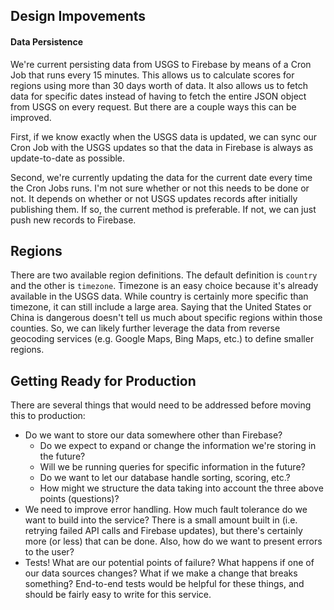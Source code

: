 ## Design Impovements

#### Data Persistence

We're current persisting data from USGS to Firebase by means of a Cron Job that runs every 15 minutes. This allows us to calculate scores for regions using more than 30 days worth of data.  It also allows us to fetch data for specific dates instead of having to fetch the entire JSON object from USGS on every request.  But there are a couple ways this can be improved.

First, if we know exactly when the USGS data is updated, we can sync our Cron Job with the USGS updates so that the data in Firebase is always as update-to-date as possible.

Second, we're currently updating the data for the current date every time the Cron Jobs runs. I'm not sure whether or not this needs to be done or not.  It depends on whether or not USGS updates records after initially publishing them. If so, the current method is preferable.  If not, we can just push new records to Firebase.

## Regions

There are two available region definitions.  The default definition is `country` and the other is `timezone`.  Timezone is an easy choice because it's already available in the USGS data.  While country is certainly more specific than timezone, it can still include a large area.  Saying that the United States or China is dangerous doesn't tell us much about specific regions within those counties.  So, we can likely further leverage the data from reverse geocoding services (e.g. Google Maps, Bing Maps, etc.) to define smaller regions.


## Getting Ready for Production

There are several things that would need to be addressed before moving this to production:

 - Do we want to store our data somewhere other than Firebase?
	 - Do we expect to expand or change the information we're storing in the future?
	 - Will we be running queries for specific information in the future?
	 - Do we want to let our database handle sorting, scoring, etc.?
	 - How might we structure the data taking into account the three above points (questions)?
 - We need to improve error handling.  How much fault tolerance do we want to build into the service? There is a small amount built in (i.e. retrying failed API calls and Firebase updates), but there's certainly more (or less) that can be done.  Also, how do we want to present errors to the user?
 - Tests!  What are our potential points of failure? What happens if one of our data sources changes?  What if we make a change that breaks something?  End-to-end tests would be helpful for these things, and should be fairly easy to write for this service.
